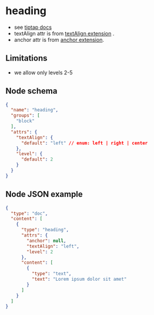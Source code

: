 # heading

- see [tiptap docs](https://tiptap.dev/api/nodes/heading)
- textAlign attr is from [textAlign extension](/editor/extensions/text-align/) .
- anchor attr is from [anchor extension](/editor/extensions/anchor/).

## Limitations
- we allow only levels 2-5

## Node schema

```json
{
  "name": "heading",
  "groups": [
    "block"
  ],
  "attrs": {
    "textAlign": {
      "default": "left" // enum: left | right | center
    },
    "level": {
      "default": 2
    }
  }
}
```

## Node JSON example

```json
{
  "type": "doc",
  "content": [
    {
      "type": "heading",
      "attrs": {
        "anchor": null,
        "textAlign": "left",
        "level": 2
      },
      "content": [
        {
          "type": "text",
          "text": "Lorem ipsum dolor sit amet"
        }
      ]
    }
  ]
}
```
